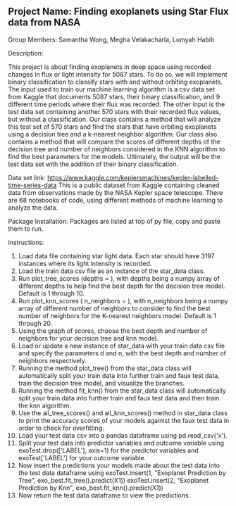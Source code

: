 
## Project Name: Finding exoplanets using Star Flux data from NASA

Group Members: Samantha Wong, Megha Velakacharla, Lumyah Habib

Description: 

This project is about finding exoplanets in deep space using recorded changes in flux
or light intensity for 5087 stars. To do so, we will implement binary classification to classify stars with and without orbiting exoplanets. The input used to train our machine learning algorithm is a csv data set from Kaggle that documents 5087 stars, their binary classification, and 9 different time periods where their flux was recorded. The other input is the test data set containing another 570 stars with their recorded flux values, but without a classification. Our class contains a method that will analyze this test set of 570 stars and find the stars that have orbiting exoplanets using a decision tree and a k-nearest neighbor algorithm. Our class also contains a method that will compare the scores of different depths of the decision tree and number of neighbors considered in the KNN algorithm to find the best parameters for the models. Ultimately, the output will be the test data set with the addition of their binary classification.
  
Data set link: https://www.kaggle.com/keplersmachines/kepler-labelled-time-series-data
This is a public dataset from Kaggle containing cleaned data from observations made by the NASA Kepler space telescope. There are 68 notebooks of code, using different methods of machine learning to analyze the data.

Package Installation:
Packages are listed at top of py file, copy and paste them to run.

Instructions:
1) Load data file containing star light data. Each star should have 3197 instances where its light intensity is recorded. 
2) Load the train data csv file as an instance of the star_data class.
3) Run plot_tree_scores (depths = ), with depths being a numpy array of different depths to help find the best depth for the decision tree model. Default is 1 through 10.
4) Run plot_knn_scores ( n_neighbors = ), with n_neighbors being a numpy array of different number of neighbors to consider to find the best number of neighbors for the K-nearest neighbors model. Default is 1 through 20.
5) Using the graph of scores, choose the best depth and number of neighbors for your decision tree and knn model.
6) Load or update a new instance of star_data with your train data csv file and specify the parameters d and n, with the best depth and number of neighbors respectively. 
7) Running the method plot_tree() from the star_data class will automatically split your train data into further train and faux test data, train the decision tree model, and visualize the branches.
8) Running the method fit_knn() from the star_data class will automatically split your train data into further train and faux test data and then train the knn algorithm.
9) Use the all_tree_scores() and all_knn_scores() method in star_data class to print the accuracy scores of your models againist the faux test data in order to check for overfitting. 
10) Load your test data csv into a pandas dataframe using pd.read_csv('x').
11) Split your test data into predictor variables and outcome variable using exoTest.drop(['LABEL'], axis=1) for the predictor variables and exoTest['LABEL'] for your outcome variable.
12) Now insert the predictions your models made about the test data into the test data dataframe using 
  exoTest.insert(1, "Exoplanet Prediction by Tree", exo_best.fit_tree().predict(X1))
  exoTest.insert(2, "Exoplanet Prediction by Knn", exo_best.fit_knn().predict(X1))
13) Now return the test data dataframe to view the predictions. 






